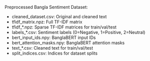 Preprocessed Bangla Sentiment Dataset:
- cleaned_dataset.csv: Original and cleaned text
- tfidf_matrix.npz: Full TF-IDF matrix
- tfidf_*.npz: Sparse TF-IDF matrices for train/val/test
- labels_*.csv: Sentiment labels (0=Negative, 1=Positive, 2=Neutral)
- bert_input_ids.npy: BanglaBERT input IDs
- bert_attention_masks.npy: BanglaBERT attention masks
- text_*.csv: Cleaned text for train/val/test
- split_indices.csv: Indices for dataset splits